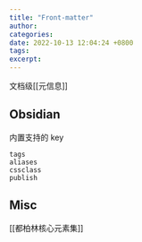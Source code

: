 ```yaml
---
title: "Front-matter"
author: 
categories: 
date: 2022-10-13 12:04:24 +0800
tags: 
excerpt: 
---
```


文档级[[元信息]]


## Obsidian

内置支持的 key
```text
tags
aliases
cssclass
publish
```



## Misc


[[都柏林核心元素集]]


